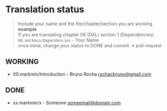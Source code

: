 # Translation status

> Include your name and the file/chapter/section you are working  
> **example**  
> If you are translating chapter 06 (DAL) section 1 (Dependencies)  
> `06.markmin/Dependencies` - Your Name <youremail>  
> once done, change your status to DONE and commit -> pull-request



## WORKING

- 00.markmin/Introduction - Bruno Rocha <rochacbruno@gmail.com>

## DONE

- xx.markmin/x - Someone <someemail@domain.com>


